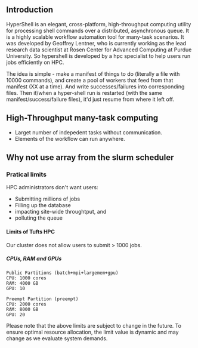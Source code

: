 ## Introduction

HyperShell is an elegant, cross-platform, high-throughput computing utility for processing shell commands over a distributed, asynchronous queue. It is a highly scalable workflow automation tool for many-task scenarios.
It was developed by Geoffrey Lentner, who is currently working as the lead research data scientist at Rosen Center for Advanced Computing at Purdue University. So hypershell is developed by a hpc specialist to help users run jobs efficiently on HPC.

The idea is simple - make a manifest of things to do (literally a file with 10000 commands), and create a pool of workers that feed from that manifest (XX at a time). And write successes/failures into corresponding files. Then if/when a hyper-shell run is restarted (with the same manifest/success/failure files), it'd just resume from where it left off.

## High-Throughput many-task computing

- Larget number of indepedent tasks without communication.
- Elements of the workflow can run anywhere.

## Why not use array from the slurm scheduler

### Pratical limits

HPC administrators don't want users:

- Submitting millions of jobs
- Filling up the database
- impacting site-wide throughtput, and
- polluting the queue

#### Limits of Tufts HPC

Our cluster does not allow users to submit > 1000 jobs.

##### CPUs, RAM and GPUs

```
Public Partitions (batch+mpi+largemem+gpu)
CPU: 1000 cores
RAM: 4000 GB
GPU: 10

Preempt Partition (preempt)
CPU: 2000 cores
RAM: 8000 GB
GPU: 20
```

Please note that the above limits are subject to change in the future. To ensure optimal resource allocation, the limit value is dynamic and may change as we evaluate system demands.
